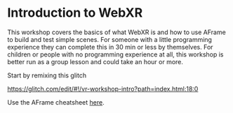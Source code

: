 # Introduction to WebXR 


This workshop covers the basics of what WebXR is and how to use AFrame to build and test simple scenes.
For someone with a little programming experience they can complete this in 30 min or less by themselves. For children or people with no programming experience at all, this workshop is better
run as a group lesson and could take an hour or more.

Start by remixing this glitch

https://glitch.com/edit/#!/vr-workshop-intro?path=index.html:18:0


Use the AFrame cheatsheet [here](https://github.com/joshmarinacci/xr-workshop-assets/blob/master/cheatsheet.md).